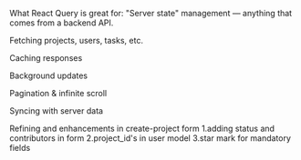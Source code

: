 What React Query is great for:
"Server state" management — anything that comes from a backend API.

Fetching projects, users, tasks, etc.

Caching responses

Background updates

Pagination & infinite scroll

Syncing with server data

Refining and enhancements in create-project form 
1.adding status and contributors in form
2.project_id's in user model
3.star mark for mandatory fields